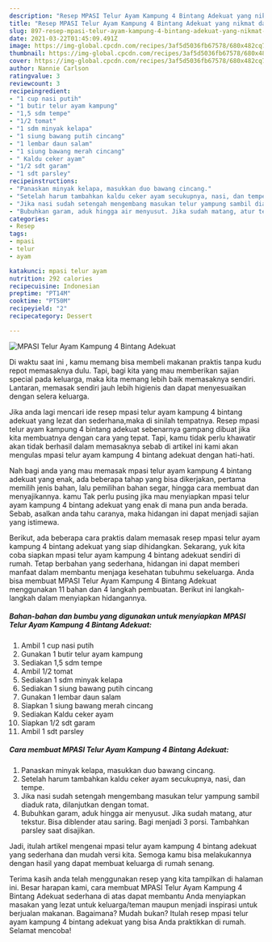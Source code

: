 ```yaml
---
description: "Resep MPASI Telur Ayam Kampung 4 Bintang Adekuat yang nikmat dan Mudah Dibuat"
title: "Resep MPASI Telur Ayam Kampung 4 Bintang Adekuat yang nikmat dan Mudah Dibuat"
slug: 897-resep-mpasi-telur-ayam-kampung-4-bintang-adekuat-yang-nikmat-dan-mudah-dibuat
date: 2021-03-22T01:45:09.491Z
image: https://img-global.cpcdn.com/recipes/3af5d5036fb67578/680x482cq70/mpasi-telur-ayam-kampung-4-bintang-adekuat-foto-resep-utama.jpg
thumbnail: https://img-global.cpcdn.com/recipes/3af5d5036fb67578/680x482cq70/mpasi-telur-ayam-kampung-4-bintang-adekuat-foto-resep-utama.jpg
cover: https://img-global.cpcdn.com/recipes/3af5d5036fb67578/680x482cq70/mpasi-telur-ayam-kampung-4-bintang-adekuat-foto-resep-utama.jpg
author: Nannie Carlson
ratingvalue: 3
reviewcount: 3
recipeingredient:
- "1 cup nasi putih"
- "1 butir telur ayam kampung"
- "1,5 sdm tempe"
- "1/2 tomat"
- "1 sdm minyak kelapa"
- "1 siung bawang putih cincang"
- "1 lembar daun salam"
- "1 siung bawang merah cincang"
- " Kaldu ceker ayam"
- "1/2 sdt garam"
- "1 sdt parsley"
recipeinstructions:
- "Panaskan minyak kelapa, masukkan duo bawang cincang."
- "Setelah harum tambahkan kaldu ceker ayam secukupnya, nasi, dan tempe."
- "Jika nasi sudah setengah mengembang masukan telur yampung sambil diaduk rata, dilanjutkan dengan tomat."
- "Bubuhkan garam, aduk hingga air menyusut. Jika sudah matang, atur tekstur. Bisa diblender atau saring. Bagi menjadi 3 porsi. Tambahkan parsley saat disajikan."
categories:
- Resep
tags:
- mpasi
- telur
- ayam

katakunci: mpasi telur ayam 
nutrition: 292 calories
recipecuisine: Indonesian
preptime: "PT14M"
cooktime: "PT50M"
recipeyield: "2"
recipecategory: Dessert

---
```



![MPASI Telur Ayam Kampung 4 Bintang Adekuat](https://img-global.cpcdn.com/recipes/3af5d5036fb67578/680x482cq70/mpasi-telur-ayam-kampung-4-bintang-adekuat-foto-resep-utama.jpg)

Di waktu  saat ini , kamu memang bisa membeli makanan praktis tanpa kudu repot memasaknya dulu. Tapi, bagi kita yang mau memberikan sajian special pada keluarga, maka kita memang lebih baik memasaknya sendiri. Lantaran, memasak sendiri jauh lebih higienis dan dapat menyesuaikan dengan selera keluarga.

Jika anda lagi mencari ide resep mpasi telur ayam kampung 4 bintang adekuat yang lezat dan sederhana,maka di sinilah tempatnya. Resep mpasi telur ayam kampung 4 bintang adekuat  sebenarnya gampang dibuat jika kita membuatnya dengan cara yang tepat. Tapi, kamu tidak perlu khawatir akan tidak berhasil dalam memasaknya 
sebab di artikel ini kami akan mengulas mpasi telur ayam kampung 4 bintang adekuat dengan hati-hati.  



Nah bagi anda yang mau memasak mpasi telur ayam kampung 4 bintang adekuat yang enak, ada beberapa tahap yang bisa dikerjakan, pertama memilih jenis bahan, lalu pemilihan bahan segar, hingga cara membuat dan menyajikannya. kamu Tak perlu pusing jika mau menyiapkan mpasi telur ayam kampung 4 bintang adekuat yang enak di mana pun anda berada. Sebab, asalkan anda  tahu caranya, maka hidangan ini dapat menjadi sajian yang istimewa.

Berikut, ada beberapa cara praktis  dalam memasak resep mpasi telur ayam kampung 4 bintang adekuat yang siap dihidangkan. Sekarang, yuk kita coba siapkan mpasi telur ayam kampung 4 bintang adekuat sendiri di rumah. Tetap berbahan yang sederhana, hidangan ini dapat memberi manfaat dalam membantu menjaga kesehatan tubuhmu sekeluarga. Anda bisa membuat MPASI Telur Ayam Kampung 4 Bintang Adekuat menggunakan 11 bahan dan 4 langkah pembuatan. Berikut ini langkah-langkah dalam menyiapkan hidangannya.

<!--inarticleads1-->

##### Bahan-bahan dan bumbu yang digunakan untuk menyiapkan MPASI Telur Ayam Kampung 4 Bintang Adekuat:

1. Ambil 1 cup nasi putih
1. Gunakan 1 butir telur ayam kampung
1. Sediakan 1,5 sdm tempe
1. Ambil 1/2 tomat
1. Sediakan 1 sdm minyak kelapa
1. Sediakan 1 siung bawang putih cincang
1. Gunakan 1 lembar daun salam
1. Siapkan 1 siung bawang merah cincang
1. Sediakan  Kaldu ceker ayam
1. Siapkan 1/2 sdt garam
1. Ambil 1 sdt parsley




<!--inarticleads2-->

##### Cara membuat MPASI Telur Ayam Kampung 4 Bintang Adekuat:

1. Panaskan minyak kelapa, masukkan duo bawang cincang.
1. Setelah harum tambahkan kaldu ceker ayam secukupnya, nasi, dan tempe.
1. Jika nasi sudah setengah mengembang masukan telur yampung sambil diaduk rata, dilanjutkan dengan tomat.
1. Bubuhkan garam, aduk hingga air menyusut. Jika sudah matang, atur tekstur. Bisa diblender atau saring. Bagi menjadi 3 porsi. Tambahkan parsley saat disajikan.




Jadi, itulah artikel mengenai  mpasi telur ayam kampung 4 bintang adekuat  yang sederhana dan mudah versi kita. Semoga kamu bisa melakukannya dengan hasil yang dapat membuat keluarga di rumah senang. 

Terima kasih anda telah menggunakan resep yang kita tampilkan di halaman ini. Besar harapan kami, cara membuat  MPASI Telur Ayam Kampung 4 Bintang Adekuat sederhana di atas dapat membantu Anda menyiapkan masakan yang lezat untuk keluarga/teman maupun menjadi inspirasi untuk berjualan makanan. Bagaimana? Mudah bukan? Itulah resep mpasi telur ayam kampung 4 bintang adekuat yang bisa Anda praktikkan di rumah. Selamat mencoba!

